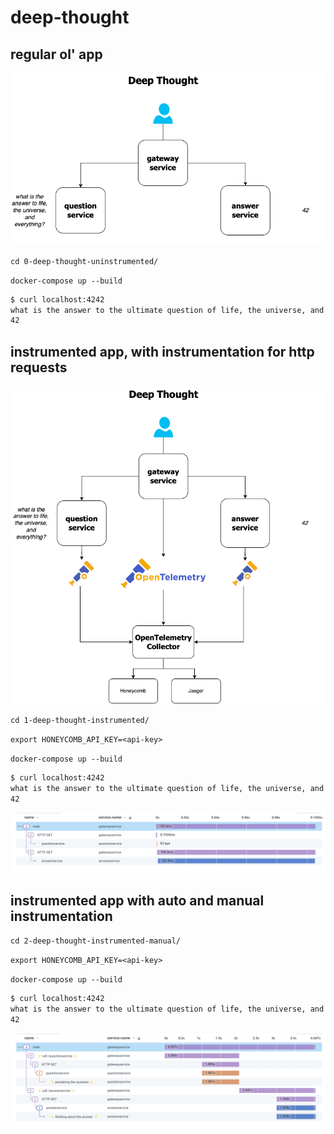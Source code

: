 # deep-thought

## regular ol' app

![deep thought diagram](./static/0-deep-thought-diagram.png)

`cd 0-deep-thought-uninstrumented/`

`docker-compose up --build`

```bash
$ curl localhost:4242
what is the answer to the ultimate question of life, the universe, and everything?
42
```

## instrumented app, with instrumentation for http requests

![deep thought diagram instrumented](static/1-deep-thought-diagram-instrumented.png)

`cd 1-deep-thought-instrumented/`

`export HONEYCOMB_API_KEY=<api-key>`

`docker-compose up --build`

```bash
$ curl localhost:4242
what is the answer to the ultimate question of life, the universe, and everything?
42
```

![deep thought instrumented http requests](static/1-deep-thought-instrumented.png)

## instrumented app with auto and manual instrumentation

`cd 2-deep-thought-instrumented-manual/`

`export HONEYCOMB_API_KEY=<api-key>`

`docker-compose up --build`

```bash
$ curl localhost:4242
what is the answer to the ultimate question of life, the universe, and everything?
42
```

![deep thought instrumented http requests and manual instrumentation](static/2-deep-thought-instrumented-manual.png)

